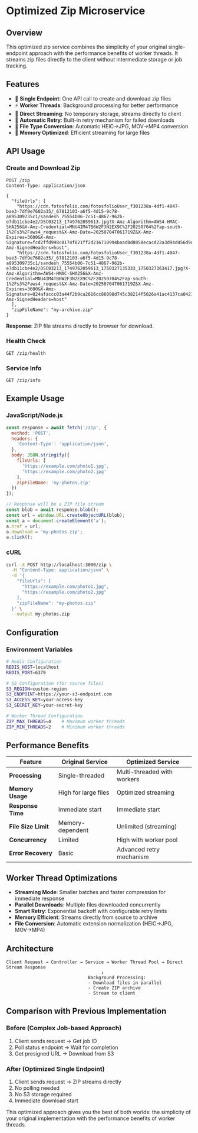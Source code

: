 # Optimized Zip Microservice

## Overview
This optimized zip service combines the simplicity of your original single-endpoint approach with the performance benefits of worker threads. It streams zip files directly to the client without intermediate storage or job tracking.

## Features
- 🚀 **Single Endpoint**: One API call to create and download zip files
- ⚡ **Worker Threads**: Background processing for better performance
- 📡 **Direct Streaming**: No temporary storage, streams directly to client
- 🔄 **Automatic Retry**: Built-in retry mechanism for failed downloads
- 🔧 **File Type Conversion**: Automatic HEIC→JPG, MOV→MP4 conversion
- 🎯 **Memory Optimized**: Efficient streaming for large files

## API Usage

### Create and Download Zip
```http
POST /zip
Content-Type: application/json

{
  "fileUrls": [
    "https://cdn.fotosfolio.com/fotosfolioUser_f301238a-4df1-4047-bae3-7df9e7602a35/_67812103-a6f5-4d15-9c78-a895309735c1/sandesh_75554b06-7c51-4867-962b-e7db11cbe4e2/DSC03213_1749762059613.jpg?X-Amz-Algorithm=AWS4-HMAC-SHA256&X-Amz-Credential=MNU4IM4TB6W2F3N2EX9C%2F20250704%2Fap-south-1%2Fs3%2Faws4_request&X-Amz-Date=20250704T061719Z&X-Amz-Expires=3600&X-Amz-Signature=fcd2ffd998c8174f821ff2d216710994baad8d8058ecacd22a3d94d456d9db0e&X-Amz-SignedHeaders=host",
    "https://cdn.fotosfolio.com/fotosfolioUser_f301238a-4df1-4047-bae3-7df9e7602a35/_67812103-a6f5-4d15-9c78-a895309735c1/sandesh_75554b06-7c51-4867-962b-e7db11cbe4e2/DSC03213_1749762059613_1750327135333_1750327363417.jpg?X-Amz-Algorithm=AWS4-HMAC-SHA256&X-Amz-Credential=MNU4IM4TB6W2F3N2EX9C%2F20250704%2Fap-south-1%2Fs3%2Faws4_request&X-Amz-Date=20250704T061719Z&X-Amz-Expires=3600&X-Amz-Signature=024afaccc03a44f2b9ca2616cc86098d745c38214f5026a41ac4137ca0421b71&X-Amz-SignedHeaders=host"
  ],
  "zipFileName": "my-archive.zip"
}
```

**Response**: ZIP file streams directly to browser for download.

### Health Check
```http
GET /zip/health
```

### Service Info
```http
GET /zip/info
```

## Example Usage

### JavaScript/Node.js
```javascript
const response = await fetch('/zip', {
  method: 'POST',
  headers: {
    'Content-Type': 'application/json',
  },
  body: JSON.stringify({
    fileUrls: [
      'https://example.com/photo1.jpg',
      'https://example.com/photo2.jpg'
    ],
    zipFileName: 'my-photos.zip'
  })
});

// Response will be a ZIP file stream
const blob = await response.blob();
const url = window.URL.createObjectURL(blob);
const a = document.createElement('a');
a.href = url;
a.download = 'my-photos.zip';
a.click();
```

### cURL
```bash
curl -X POST http://localhost:3000/zip \
  -H "Content-Type: application/json" \
  -d '{
    "fileUrls": [
      "https://example.com/photo1.jpg",
      "https://example.com/photo2.jpg"
    ],
    "zipFileName": "my-photos.zip"
  }' \
  --output my-photos.zip
```

## Configuration

### Environment Variables
```bash
# Redis Configuration
REDIS_HOST=localhost
REDIS_PORT=6379

# S3 Configuration (for source files)
S3_REGION=custom-region
S3_ENDPOINT=https://your-s3-endpoint.com
S3_ACCESS_KEY=your-access-key
S3_SECRET_KEY=your-secret-key

# Worker Thread Configuration
ZIP_MAX_THREADS=4    # Maximum worker threads
ZIP_MIN_THREADS=2    # Minimum worker threads
```

## Performance Benefits

| Feature | Original Service | Optimized Service |
|---------|------------------|-------------------|
| **Processing** | Single-threaded | Multi-threaded with workers |
| **Memory Usage** | High for large files | Optimized streaming |
| **Response Time** | Immediate start | Immediate start |
| **File Size Limit** | Memory-dependent | Unlimited (streaming) |
| **Concurrency** | Limited | High with worker pool |
| **Error Recovery** | Basic | Advanced retry mechanism |

## Worker Thread Optimizations

- **Streaming Mode**: Smaller batches and faster compression for immediate response
- **Parallel Downloads**: Multiple files downloaded concurrently
- **Smart Retry**: Exponential backoff with configurable retry limits
- **Memory Efficient**: Streams directly from source to archive
- **File Conversion**: Automatic extension normalization (HEIC→JPG, MOV→MP4)

## Architecture

```
Client Request → Controller → Service → Worker Thread Pool → Direct Stream Response
                                    ↓
                               Background Processing:
                               - Download files in parallel
                               - Create ZIP archive
                               - Stream to client
```

## Comparison with Previous Implementation

### Before (Complex Job-based Approach)
1. Client sends request → Get job ID
2. Poll status endpoint → Wait for completion
3. Get presigned URL → Download from S3

### After (Optimized Single Endpoint)
1. Client sends request → ZIP streams directly
2. No polling needed
3. No S3 storage required
4. Immediate download start

This optimized approach gives you the best of both worlds: the simplicity of your original implementation with the performance benefits of worker threads.